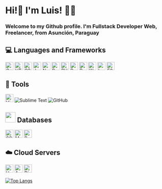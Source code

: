 # Hi!👋 I'm Luis! :man_technologist: 

### Welcome to my Github profile. I'm Fullstack Developer Web, Freelancer, from Asunción, Paraguay <img src = 'https://www.flaticon.es/svg/vstatic/svg/197/197376.svg?token=exp=1619381237~hmac=54d3e4d88c0900b13d31ddbdbfbf17a1' width="13" />

## :computer: Languages and Frameworks
<p>
  <!-- For more icons please follow  https://github.com/MikeCodesDotNET/ColoredBadges & https://simpleicons.org/ -->
  <img src="https://img.shields.io/badge/C++-282C34?&logo=c%2B%2B&ogoColor=00599C" alt="C++" title="C++" height="25"/>
  <img src="https://img.shields.io/badge/HTML5-282C34?logo=html5&logoColor=E34F26" alt="HTML5 logo" title="HTML5" height="25" />
  <img src="https://img.shields.io/badge/CSS3-282C34?logo=css3&logoColor=1572B6" alt="CSS3 logo" title="CSS3" height="25" />
  <img src="https://img.shields.io/badge/JavaScript-282C34?logo=javascript&logoColor=F7DF1E" alt="JavaScript logo" title="JavaScript" height="25" />
  <img src="https://img.shields.io/badge/Node.js-282C34?logo=node.js&logoColor=339933" alt="Node.js logo" title="Node.js" height="25" />
  <img src="https://img.shields.io/badge/React-282C34?logo=react&logoColor=61DAFB" alt="React logo" title="React.js / React Native" height="25" />
  <img src="https://img.shields.io/badge/PHP-282C34?&logo=php&logoColor=#777BB4" alt="PHP" title="PHP" height="25" />
  <img src="https://img.shields.io/badge/Python-282C34?&logo=python&logoColor=##3776AB" alt="Python" title="Python" height="25" />
  <img src="https://img.shields.io/badge/Bootstrap-282C34?&logo=bootstrap&logoColor=7952B3" alt="Bootstrap" title="Bootstrap" height="25" />
  <img src="https://img.shields.io/badge/WordPress-282C34?&style=for-the-badge&logo=WordPress&logoColor=21759B" alt="WordPress" title="WordPress" height="25" />
  <img src="https://img.shields.io/badge/laravel-282C34?&style=for-the-badge&logo=laravel&logoColor=FF2D20" alt="Laravel" title="Laravel" height="25" />
  <img src="https://img.shields.io/badge/git-282C34?&style=for-the-badge&logo=git&logoColor=white" alt="F05032" title="Git" height="25" />  
</p>

## :hammer: Tools
<p>
  <!-- For more icons please follow  https://github.com/MikeCodesDotNET/ColoredBadges -->
  <img src="https://img.shields.io/badge/VisualStudioCode-282C34?&logo=visual-studio-code&logoColor=007ACC" alt="VisualStudioCode" title="VisualStudioCode" height="25" />
  <img alt="Sublime Text" src="https://img.shields.io/badge/sublime_text-%23575757.svg?&style=for-the-badge&logo=sublime-text&logoColor=important"/>
  <img alt="GitHub" src="https://img.shields.io/badge/github-%23121011.svg?&style=for-the-badge&logo=github&logoColor=white"/>
</p>

## <img src="https://cdn.icon-icons.com/icons2/1502/PNG/512/officedatabase_103574.png" width = "32"> Databases

<p>
  <img src="https://img.shields.io/badge/sqlite-003B57?&style=for-the-badge&logo=sqlite&logoColor=white" alt="SQLite" title="SQLite" height="25" />
  <img src="https://img.shields.io/badge/mysql-282C34?&style=for-the-badge&logo=mysql&logoColor=4479A1" alt="MySQL" title="MySQL" height="25" />
  <img src ="https://img.shields.io/badge/postgres-282C34?&style=for-the-badge&logo=postgresql&logoColor=336791" alt="Postgres" title="Postgres" height="25" />
    
</p>

## :cloud: Cloud Servers

<p>
  <img src="https://img.shields.io/badge/heroku-282C34?&style=for-the-badge&logo=heroku&logoColor=white" alt="Heroku" title="Heroku" height="25" />
  <img src="https://img.shields.io/badge/AWS-282C34?&style=for-the-badge&logo=amazon-aws&logoColor=white" alt="AWS" title="AWS" height="25" />
  <img src="https://img.shields.io/badge/DigitalOcean-282C34?&style=for-the-badge&logo=digitalOcean&logoColor=0080FF" alt="DigitalOcean" title="DigitalOcean" height="25" />
</p>



[![Top Langs](https://github-readme-stats.vercel.app/api/top-langs/?username=ldp20&layout=compact&theme=dark)](https://github.com/anuraghazra/github-readme-stats)

<!--
**ldp20/ldp20** is a ✨ _special_ ✨ repository because its `README.md` (this file) appears on your GitHub profile.

Here are some ideas to get you started:

- 🔭 I’m currently working on ...
- 🌱 I’m currently learning ...
- 👯 I’m looking to collaborate on ...
- 🤔 I’m looking for help with ...
- 💬 Ask me about ...
- 📫 How to reach me: ...
- 😄 Pronouns: ...
- ⚡ Fun fact: ...
-->
